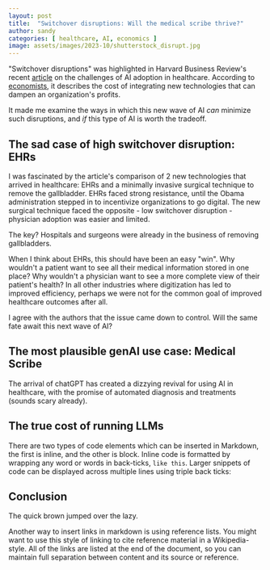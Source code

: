 ```yaml
---
layout: post
title:  "Switchover disruptions: Will the medical scribe thrive?"
author: sandy
categories: [ healthcare, AI, economics ]
image: assets/images/2023-10/shutterstock_disrupt.jpg
---
```

"Switchover disruptions" was highlighted in Harvard Business Review's recent [article](https://hbr.org/2023/09/ai-adoption-in-u-s-health-care-wont-be-easy) on the challenges of AI adoption in healthcare.  According to [economists](https://www.aeaweb.org/articles?id=10.1257/mic.4.3.1), it describes the cost of integrating new technologies that can dampen an organization's profits.

It made me examine the ways in which this new wave of AI *can* minimize such disruptions, and *if* this type of AI is worth the tradeoff.  

## The sad case of high switchover disruption: EHRs

I was fascinated by the article's comparison of 2 new technologies that arrived in healthcare: EHRs and a minimally invasive surgical technique to remove the gallbladder.  EHRs faced strong resistance, until the Obama administration stepped in to incentivize organizations to go digital.  The new surgical technique faced the opposite - low switchover disruption - physician adoption was easier and limited.  

The key?  Hospitals and surgeons were already in the business of removing gallbladders.

When I think about EHRs, this should have been an easy "win".  Why wouldn't a patient want to see all their medical information stored in one place?  Why wouldn't a physician want to see a more complete view of their patient's health?  In all other industries where digitization has led to improved efficiency, perhaps we were not for the common goal of improved healthcare outcomes after all.

I agree with the authors that the issue came down to control.  Will the same fate await this next wave of AI?

## The most plausible genAI use case: Medical Scribe

The arrival of chatGPT has created a dizzying revival for using AI in healthcare, with the promise of automated diagnosis and treatments (sounds scary already).  

## The true cost of running LLMs

There are two types of code elements which can be inserted in Markdown, the first is inline, and the other is block. Inline code is formatted by wrapping any word or words in back-ticks, `like this`. Larger snippets of code can be displayed across multiple lines using triple back ticks:

## Conclusion

The quick brown jumped over the lazy.

Another way to insert links in markdown is using reference lists. You might want to use this style of linking to cite reference material in a Wikipedia-style. All of the links are listed at the end of the document, so you can maintain full separation between content and its source or reference.
